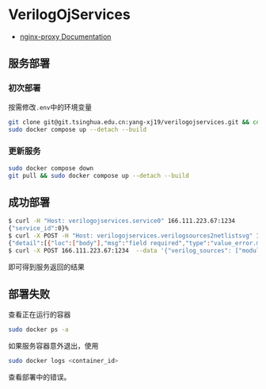 # VerilogOjServices

- [nginx-proxy Documentation](https://github.com/nginx-proxy/nginx-proxy)

## 服务部署


### 初次部署

按需修改`.env`中的环境变量

```sh
git clone git@git.tsinghua.edu.cn:yang-xj19/verilogojservices.git && cd verilogojservices
sudo docker compose up --detach --build
```

### 更新服务

```sh
sudo docker compose down
git pull && sudo docker compose up --detach --build
```

## 成功部署

```sh
$ curl -H "Host: verilogojservices.service0" 166.111.223.67:1234
{"service_id":0}%
$ curl -X POST -H "Host: verilogojservices.verilogsources2netlistsvg" 166.111.223.67:1234
{"detail":[{"loc":["body"],"msg":"field required","type":"value_error.missing"}]}%
$ curl -X POST 166.111.223.67:1234  --data '{"verilog_sources": ["module top(in, out);\\ninput in;\\noutput out;\\nassign out = ~in;\\nendmodule"],"top_module": "top"}' -H "Host: verilogojservices.verilogsources2netlistsvg" -H "Content-Type: application/json"
```

即可得到服务返回的结果

## 部署失败

查看正在运行的容器

```sh
sudo docker ps -a
```

如果服务容器意外退出，使用

```sh
sudo docker logs <container_id>
```

查看部署中的错误。
